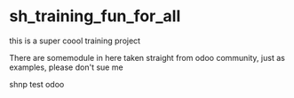 # sh_training_fun_for_all
this is a super coool training project 

There are somemodule in here taken straight from odoo community, just as examples, please don't sue me

shnp test odoo

